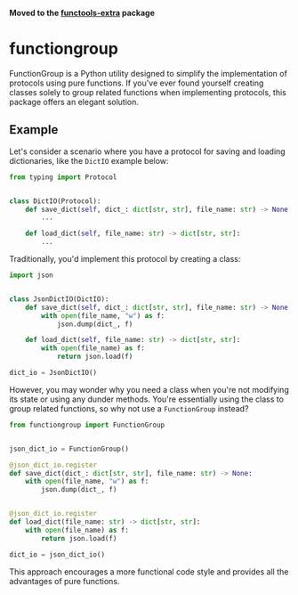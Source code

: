 **Moved to the [functools-extra](https://pypi.org/project/functools-extra/) package**
# functiongroup
FunctionGroup is a Python utility designed to simplify the implementation of protocols using pure functions. If you've ever found yourself creating classes solely to group related functions when implementing protocols, this package offers an elegant solution.

## Example

Let's consider a scenario where you have a protocol for saving and loading dictionaries, like the `DictIO` example below:

```python
from typing import Protocol


class DictIO(Protocol):
    def save_dict(self, dict_: dict[str, str], file_name: str) -> None:
        ...

    def load_dict(self, file_name: str) -> dict[str, str]:
        ...
```

Traditionally, you'd implement this protocol by creating a class:

```python
import json


class JsonDictIO(DictIO):
    def save_dict(self, dict_: dict[str, str], file_name: str) -> None:
        with open(file_name, "w") as f:
            json.dump(dict_, f)

    def load_dict(self, file_name: str) -> dict[str, str]:
        with open(file_name) as f:
            return json.load(f)

dict_io = JsonDictIO()
```

However, you may wonder why you need a class when you're not modifying its state or using any dunder methods. You're essentially using the class to group related functions, so why not use a `FunctionGroup` instead?

```python
from functiongroup import FunctionGroup


json_dict_io = FunctionGroup()

@json_dict_io.register
def save_dict(dict_: dict[str, str], file_name: str) -> None:
    with open(file_name, "w") as f:
        json.dump(dict_, f)


@json_dict_io.register
def load_dict(file_name: str) -> dict[str, str]:
    with open(file_name) as f:
        return json.load(f)

dict_io = json_dict_io()
```

This approach encourages a more functional code style and provides all the advantages of pure functions.

